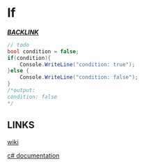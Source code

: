 # If
[*__BACKLINK__*](../README.md)

```cs
// todo
bool condition = false;
if(condition){
    Console.WriteLine("condition: true");
}else {
    Console.WriteLine("condition: false");
}
/*output:
condition: false
*/
```

## LINKS

[wiki]()

[c# documentation]()